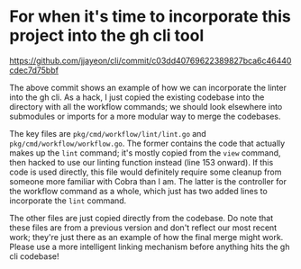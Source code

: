 # For when it's time to incorporate this project into the gh cli tool

https://github.com/jjayeon/cli/commit/c03dd40769622389827bca6c46440cdec7d75bbf

The above commit shows an example of how we can incorporate the linter into the gh cli.  As a hack, I just copied the existing codebase into the directory with all the workflow commands; we should look elsewhere into submodules or imports for a more modular way to merge the codebases.

The key files are `pkg/cmd/workflow/lint/lint.go` and `pkg/cmd/workflow/workflow.go`.  The former contains the code that actually makes up the `lint` command; it's mostly copied from the `view` command, then hacked to use our linting function instead (line 153 onward).  If this code is used directly, this file would definitely require some cleanup from someone more familiar with Cobra than I am.  The latter is the controller for the workflow command as a whole, which just has two added lines to incorporate the `lint` command.

The other files are just copied directly from the codebase.  Do note that these files are from a previous version and don't reflect our most recent work; they're just there as an example of how the final merge might work.  Please use a more intelligent linking mechanism before anything hits the gh cli codebase!
